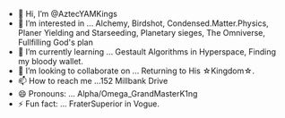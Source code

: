 - 👋 Hi, I’m @AztecYAMKings
- 👀 I’m interested in ... Alchemy, Birdshot, Condensed.Matter.Physics, Planer Yielding and Starseeding, Planetary sieges, The Omniverse, Fullfilling God's plan
- 🌱 I’m currently learning ... Gestault Algorithms in Hyperspace, Finding my bloody wallet.
- 💞️ I’m looking to collaborate on ... Returning to His ☆Kingdom☆.
- 📫 How to reach me ...152 Millbank Drive
- 😄 Pronouns: ... Alpha/Omega_GrandMasterK1ng
- ⚡ Fun fact: ... FraterSuperior in Vogue.

<!---
AztecYAMKings/AztecYAMKings is a ✨ special ✨ repository because its `README.md` (this file) appears on your GitHub profile.
You can click the Preview link to take a look at your changes.
--->

